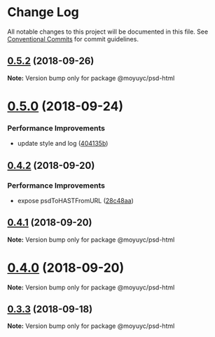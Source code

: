 # Change Log

All notable changes to this project will be documented in this file.
See [Conventional Commits](https://conventionalcommits.org) for commit guidelines.

<a name="0.5.2"></a>
## [0.5.2](https://github.com/imcuttle/measure/compare/v0.5.1...v0.5.2) (2018-09-26)

**Note:** Version bump only for package @moyuyc/psd-html





<a name="0.5.0"></a>
# [0.5.0](https://github.com/imcuttle/measure/compare/v0.4.2...v0.5.0) (2018-09-24)


### Performance Improvements

* update style and log ([404135b](https://github.com/imcuttle/measure/commit/404135b))





<a name="0.4.2"></a>
## [0.4.2](https://github.com/imcuttle/measure/compare/v0.4.1...v0.4.2) (2018-09-20)


### Performance Improvements

* expose psdToHASTFromURL ([28c48aa](https://github.com/imcuttle/measure/commit/28c48aa))





<a name="0.4.1"></a>
## [0.4.1](https://github.com/imcuttle/measure/compare/v0.4.0...v0.4.1) (2018-09-20)

**Note:** Version bump only for package @moyuyc/psd-html





<a name="0.4.0"></a>
# [0.4.0](https://github.com/imcuttle/measure/compare/v0.3.4...v0.4.0) (2018-09-20)

**Note:** Version bump only for package @moyuyc/psd-html





<a name="0.3.3"></a>
## [0.3.3](https://github.com/imcuttle/measure/compare/v0.3.2...v0.3.3) (2018-09-18)

**Note:** Version bump only for package @moyuyc/psd-html
